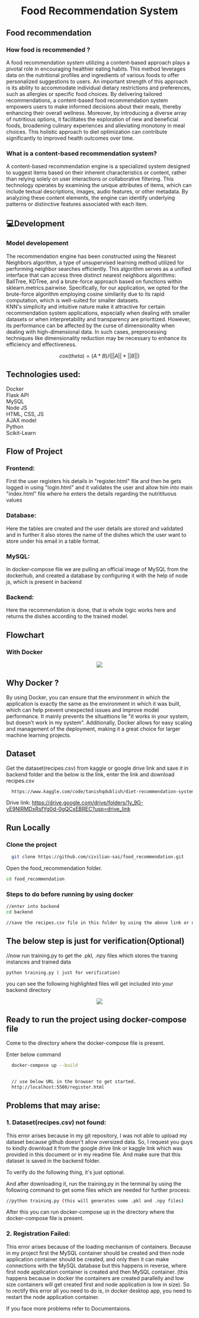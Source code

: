 <h1 align="center">Food Recommendation System</h1>  

## Food recommendation


### How food is recommended ?
A food recommendation system utilizing a content-based approach plays a pivotal role in encouraging healthier eating habits. This method leverages data on the nutritional profiles and ingredients of various foods to offer personalized suggestions to users. An important strength of this approach is its ability to accommodate individual dietary restrictions and preferences, such as allergies or specific food choices. By delivering tailored recommendations, a content-based food recommendation system empowers users to make informed decisions about their meals, thereby enhancing their overall wellness. Moreover, by introducing a diverse array of nutritious options, it facilitates the exploration of new and beneficial foods, broadening culinary experiences and alleviating monotony in meal choices. This holistic approach to diet optimization can contribute significantly to improved health outcomes over time.

### What is a content-based recommendation system?
A content-based recommendation engine is a specialized system designed to suggest items based on their inherent characteristics or content, rather than relying solely on user interactions or collaborative filtering. This technology operates by examining the unique attributes of items, which can include textual descriptions, images, audio features, or other metadata. By analyzing these content elements, the engine can identify underlying patterns or distinctive features associated with each item.

## :computer:Development
### Model developement
The recommendation engine has been constructed using the Nearest Neighbors algorithm, a type of unsupervised learning method utilized for performing neighbor searches efficiently. This algorithm serves as a unified interface that can access three distinct nearest neighbors algorithms: BallTree, KDTree, and a brute-force approach based on functions within sklearn.metrics.pairwise. Specifically, for our application, we opted for the brute-force algorithm employing cosine similarity due to its rapid computation, which is well-suited for smaller datasets.   
KNN's simplicity and intuitive nature make it attractive for certain recommendation system applications, especially when dealing with smaller datasets or when interpretability and transparency are prioritized. However, its performance can be affected by the curse of dimensionality when dealing with high-dimensional data. In such cases, preprocessing techniques like dimensionality reduction may be necessary to enhance its efficiency and effectiveness.

$$cos(theta) = (A * B) / (||A|| * ||B||)$$    

## Technologies used:   
Docker   
Flask API   
MySQL   
Node JS   
HTML, CSS, JS   
AJAX model   
Python   
Scikit-Learn

## Flow of Project   
### Frontend:   
First the user registers his details in "register.html" file and then he gets logged in using "login.html" and it validates the user and allow him into main "index.html" file where he enters the details regarding the nutritituous values   

### Database:   
Here the tables are created and the user details are stored and validated and in further it also stores the name of the dishes which the user want to store under his email in a table format.   

### MySQL:
In docker-compose file we are pulling an official image of MySQL from the dockerhub, and created a database by configuring it with the help of node js, which is present in backend

### Backend:
Here the recommendation is done, that is whole logic works here and returns the dishes according to the trained model.   

  

## Flowchart     

### With Docker   
<div align= "center"><img src="Screenshot (91).png" /></div>    

## Why Docker ?   
By using Docker, you can ensure that the environment in which the application is exactly the same as the environment in which it was built, which can help prevent unexpected issues and improve model performance. It mainly prevents the situattions lie "it works in your system, but doesn't work in my system". Additionally, Docker allows for easy scaling and management of the deployment, making it a great choice for larger machine learning projects.   

## Dataset

Get the dataset(recipes.csv) from kaggle or google drive link and save it in backend folder and the below is the link, enter the link and download recipes.csv

```bash
  https://www.kaggle.com/code/tanishqdublish/diet-recommendation-system-preprocessing/input
```
Drive link: https://drive.google.com/drive/folders/1y_9G-yE9NlRMDxRsfYg0d-0gQCxEBREC?usp=drive_link
    
## Run Locally

### Clone the project

```bash
  git clone https://github.com/civilian-sai/food_recommendation.git
```
Open the food_recommendation folder.  

```bash
cd food_recommendation
```

### Steps to do before running by using docker    
```bash
//enter into backend
cd backend

//save the recipes.csv file in this folder by using the above link or download from the google drive provided.

```
## The below step is just for verification(Optional)

//now run training.py to get the .pkl, .npy files which stores the traning instances and trained data
```
python training.py ( just for verification)
```

you can see the following highlighted files will get included into your backend directory   
<div align= "center"><img src="Screenshot (87).png" /></div>  
   

## Ready to run the project using docker-compose file   

Come to the directory where the docker-compose file is present.


Enter below command

```bash
  docker-compose up --build
 
```
```bash
  // use below URL in the browser to get started.
  http://localhost:5500/register.html 
```

## Problems that may arise:   

### 1. Dataset(recipes.csv) not found:   

This error arises because in my git repository, I was not able to upload my dataset because github doesn't allow oversized data. So, I request you guys to kindly download  it from the google drive link or kaggle link which was  provided in this document or in my readme file. And make sure that this dataset is saved in the backend folder.  

   To verify do the following thing, it's just optional.

And after downloading it, run the training.py in the terminal by using the following command to get some files which are needed for further process:   
 ```bash
//python training.py (this will generates some .pkl and .npy files)   
```

After this you can run docker-compose up in the directory where the docker-compose file is present.   


### 2. Registration Failed:     

This error arises because of the loading mechanism of containers. Because in my project first the MySQL container should be created and then node application container should be created, and only then it can make connections with the MySQL database but this happens in reverse, where first node application container is created and then MySQL container. (this happens because in docker the containers are created parallelly and low size containers will get created first and node application is low in size). So to rectify this error all you need to do is, in docker desktop app, you need to restart the node application container.    

   If you face more problems refer to Documentaions.

